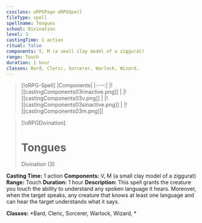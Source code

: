 ```yaml
---
cssclass: oRPGPage oRPGSpell
fileType: spell
spellname: Tongues
school: Divination
level: 3
castingTime: 1 action
ritual: false
components: V, M (a small clay model of a ziggurat)
range: Touch
duration: 1 hour
classes: Bard, Cleric, Sorcerer, Warlock, Wizard,
---
```

> [!oRPG-Spell]
> |Components|
> |:---:|
> |![[castingComponents03rinactive.png]] |
> |![[castingComponents03v.png]] |
> |![[castingComponents03sinactive.png]] |
> |![[castingComponents03m.png]]|

> [!oRPGDivination]
>#  Tongues
> Divination  (3)

**Casting Time:** 1 action
**Components:** V, M (a small clay model of a ziggurat)
**Range:** Touch
**Duration:**  1 hour
**Description:**
This spell grants the creature you touch the ability to understand any spoken language it hears. Moreover, when the target speaks, any creature that knows at least one language and can hear the target understands what it says.



**Classes:**  *Bard, Cleric, Sorcerer, Warlock, Wizard, *


